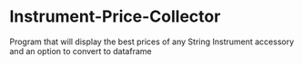 # Instrument-Price-Collector
Program that will display the best prices of any String Instrument accessory and an option to convert to dataframe
